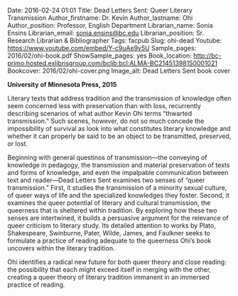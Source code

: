 Date: 2016-02-24 01:01
Title: Dead Letters Sent: Queer Literary Transmission
Author_firstname: Dr. Kevin
Author_lastname: Ohi
Author_position: Professor, English Department
Librarian_name: Sonia Ensins
Librarian_email: sonia.ensins@bc.edu
Librarian_position: Sr. Research Librarian & Bibliographer
Tags: facpub
Slug: ohi-dead
Youtube: https://www.youtube.com/embed/Y-c9uAe9v5U
Sample_pages: 2016/02/ohi-book.pdf
ShowSample_pages: yes
Book_location: http://bc-primo.hosted.exlibrisgroup.com/bclib:bcl:ALMA-BC21451398150001021
Bookcover: 2016/02/ohi-cover.png
Image_alt: Dead Letters Sent book cover

<strong>University of Minnesota Press, 2015</strong>

Literary texts that address tradition and the transmission of knowledge often seem concerned less with preservation than with loss, recurrently describing scenarios of what author Kevin Ohi terms “thwarted transmission.” Such scenes, however, do not so much concede the impossibility of survival as look into what constitutes literary knowledge and whether it can properly be said to be an object to be transmitted, preserved, or lost.

Beginning with general questinos of transmission—the conveying of knowledge in pedagogy, the transmission and material preservation of texts and forms of knowledge, and even the impalpable communication between text and reader—Dead Letters Sent examines two senses of “queer transmission.” First, it studies the transmission of a minority sexual culture, of queer ways of life and the specialized knowledges they foster. Second, it examines the queer potential of literary and cultural transmission, the queerness that is sheltered within tradition. By exploring how these two senses are intertwined, it builds a persuasive argument for the relevance of queer criticism to literary study. Its detailed attention to works by Plato, Shakespeare, Swinburne, Pater, Wilde, James, and Faulkner seeks to formulate a practice of reading adequate to the queerness Ohi’s book uncovers within the literary tradition.

Ohi identifies a radical new future for both queer theory and close reading: the possibility that each might exceed itself in merging with the other, creating a queer theory of literary tradition immanent in an immersed practice of reading. 
